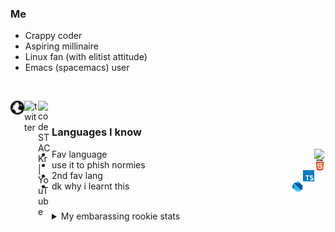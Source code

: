 ### Me
- Crappy coder
- Aspiring millinaire
- Linux fan (with elitist attitude)
- Emacs (spacemacs) user

<br />

[<img align="left" alt="tarun-varier.github.io" width="22px" src="https://raw.githubusercontent.com/iconic/open-iconic/master/svg/globe.svg" />][website]
[<img align="left" alt="twitter" width="22px" src="https://cdn.jsdelivr.net/npm/simple-icons@v3/icons/twitter.svg" />][twitter]
[<img align="left" alt="codeSTACKr | YouTube" width="22px" src="https://cdn.jsdelivr.net/npm/simple-icons@v3/icons/youtube.svg" />][youtube]

<br />

### Languages I know

- <img width="18px" style="float: right;" src="https://reach.rust-lang.org/static/rust-logo-white.png"> Fav language
- <img width="18px" style="float: right;" src="https://raw.githubusercontent.com/github/explore/80688e429a7d4ef2fca1e82350fe8e3517d3494d/topics/html/html.png"> use it to phish normies
- <img width="18px" style="float: right;" src="https://raw.githubusercontent.com/github/explore/80688e429a7d4ef2fca1e82350fe8e3517d3494d/topics/typescript/typescript.png"> 2nd fav lang
- <img width="18px" style="float: right;" src="https://raw.githubusercontent.com/github/explore/80688e429a7d4ef2fca1e82350fe8e3517d3494d/topics/dart/dart.png"> dk why i learnt this

<br />

<details>
  <summary> My embarassing rookie stats</summary>
  
  <br />
  
  <img align="center" src="https://github-readme-stats.vercel.app/api?username=tarun-varier&bg_color=30,e96443,904e95&title_color=fff&text_color=fff" />

</details>

[website]: https://tarun-varier.github.io
[twitter]: https://twitter.com/t0erun
[youtube]: https://www.youtube.com/watch?v=dQw4w9WgXcQ
